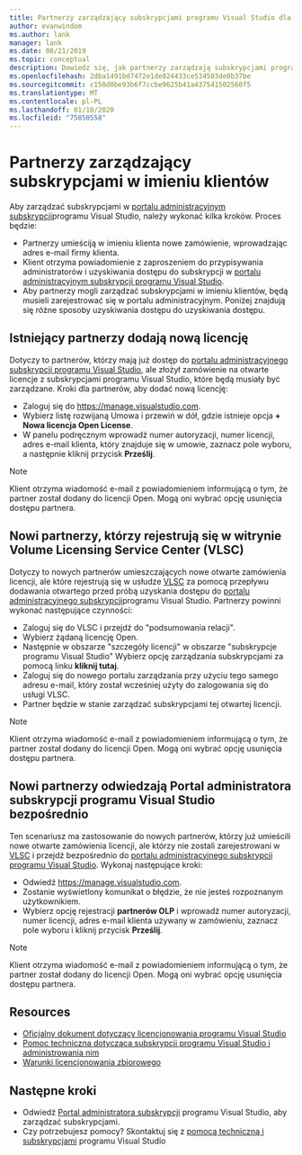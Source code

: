 ```yaml
---
title: Partnerzy zarządzający subskrypcjami programu Visual Studio dla klientów | Microsoft Docs
author: evanwindom
ms.author: lank
manager: lank
ms.date: 08/21/2019
ms.topic: conceptual
description: Dowiedz się, jak partnerzy zarządzają subskrypcjami programu Visual Studio dla swoich klientów.
ms.openlocfilehash: 2dba1491bd7472e1de824433ce534503de0b37be
ms.sourcegitcommit: c150d0be93b6f7ccbe9625b41a437541502560f5
ms.translationtype: MT
ms.contentlocale: pl-PL
ms.lasthandoff: 01/10/2020
ms.locfileid: "75850558"
---
```

# <a name="partners-managing-subscriptions-on-behalf-of-customers"></a>Partnerzy zarządzający subskrypcjami w imieniu klientów
Aby zarządzać subskrypcjami w [portalu administracyjnym subskrypcji](https://manage.visualstudio.com)programu Visual Studio, należy wykonać kilka kroków. Proces będzie:
- Partnerzy umieściją w imieniu klienta nowe zamówienie, wprowadzając adres e-mail firmy klienta.
- Klient otrzyma powiadomienie z zaproszeniem do przypisywania administratorów i uzyskiwania dostępu do subskrypcji w [portalu administracyjnym subskrypcji programu Visual Studio](https://manage.visualstudio.com).
- Aby partnerzy mogli zarządzać subskrypcjami w imieniu klientów, będą musieli zarejestrować się w portalu administracyjnym. Poniżej znajdują się różne sposoby uzyskiwania dostępu do uzyskiwania dostępu.

## <a name="existing-partners-adding-a-new-license"></a>Istniejący partnerzy dodają nową licencję
Dotyczy to partnerów, którzy mają już dostęp do [portalu administracyjnego subskrypcji programu Visual Studio](https://manage.visualstudio.com), ale złożył zamówienie na otwarte licencje z subskrypcjami programu Visual Studio, które będą musiały być zarządzane.  Kroki dla partnerów, aby dodać nową licencję:
- Zaloguj się do https://manage.visualstudio.com.
- Wybierz listę rozwijaną Umowa i przewiń w dół, gdzie istnieje opcja **+ Nowa licencja Open License**.
- W panelu podręcznym wprowadź numer autoryzacji, numer licencji, adres e-mail klienta, który znajduje się w umowie, zaznacz pole wyboru, a następnie kliknij przycisk **Prześlij**.

> [!NOTE]
> Klient otrzyma wiadomość e-mail z powiadomieniem informującą o tym, że partner został dodany do licencji Open. Mogą oni wybrać opcję usunięcia dostępu partnera.

## <a name="new-partners-who-register-on-the-volume-licensing-service-center-vlsc"></a>Nowi partnerzy, którzy rejestrują się w witrynie Volume Licensing Service Center (VLSC)
Dotyczy to nowych partnerów umieszczających nowe otwarte zamówienia licencji, ale które rejestrują się w usłudze [VLSC](https://www.microsoft.com/Licensing/servicecenter/default.aspx) za pomocą przepływu dodawania otwartego przed próbą uzyskania dostępu do [portalu administracyjnego subskrypcji](https://manage.visualstudio.com)programu Visual Studio. Partnerzy powinni wykonać następujące czynności:
- Zaloguj się do VLSC i przejdź do "podsumowania relacji".
- Wybierz żądaną licencję Open.
- Następnie w obszarze "szczegóły licencji" w obszarze "subskrypcje programu Visual Studio" Wybierz opcję zarządzania subskrypcjami za pomocą linku **kliknij tutaj**.
- Zaloguj się do nowego portalu zarządzania przy użyciu tego samego adresu e-mail, który został wcześniej użyty do zalogowania się do usługi VLSC.
- Partner będzie w stanie zarządzać subskrypcjami tej otwartej licencji.

> [!NOTE]
> Klient otrzyma wiadomość e-mail z powiadomieniem informującą o tym, że partner został dodany do licencji Open. Mogą oni wybrać opcję usunięcia dostępu partnera.


## <a name="new-partners-visiting-the-visual-studio-subscriptions-administration-portal-directly"></a>Nowi partnerzy odwiedzają Portal administratora subskrypcji programu Visual Studio bezpośrednio
Ten scenariusz ma zastosowanie do nowych partnerów, którzy już umieścili nowe otwarte zamówienia licencji, ale którzy nie zostali zarejestrowani w [VLSC](https://www.microsoft.com/Licensing/servicecenter/default.aspx) i przejdź bezpośrednio do [portalu administracyjnego subskrypcji programu Visual Studio](https://manage.visualstudio.com).  Wykonaj następujące kroki:
- Odwiedź https://manage.visualstudio.com.
- Zostanie wyświetlony komunikat o błędzie, że nie jesteś rozpoznanym użytkownikiem.
- Wybierz opcję rejestracji **partnerów OLP** i wprowadź numer autoryzacji, numer licencji, adres e-mail klienta używany w zamówieniu, zaznacz pole wyboru i kliknij przycisk **Prześlij**.

> [!NOTE]
> Klient otrzyma wiadomość e-mail z powiadomieniem informującą o tym, że partner został dodany do licencji Open. Mogą oni wybrać opcję usunięcia dostępu partnera.

## <a name="resources"></a>Resources
- [Oficjalny dokument dotyczący licencjonowania programu Visual Studio](https://visualstudio.microsoft.com/wp-content/uploads/2019/06/Visual-Studio-Licensing-Whitepaper-May-2019.pdf)
- [Pomoc techniczna dotycząca subskrypcji programu Visual Studio i administrowania nim](https://visualstudio.microsoft.com/support/support-overview-vs)
- [Warunki licencjonowania zbiorowego](https://www.microsoft.com/licensing/product-licensing/products.aspx)

## <a name="next-steps"></a>Następne kroki
- Odwiedź [Portal administratora subskrypcji](https://manage.visualstudio.com) programu Visual Studio, aby zarządzać subskrypcjami.
- Czy potrzebujesz pomocy? Skontaktuj się z [pomocą techniczną i subskrypcjami](https://visualstudio.microsoft.com/support/support-overview-vs) programu Visual Studio
